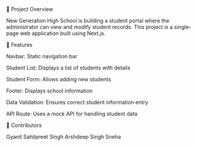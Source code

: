 📌 Project Overview

New Generation High School is building a student portal where the administrator can view and modify student records. This project is a single-page web application built using Next.js.

🚀 Features

Navbar: Static navigation bar

Student List: Displays a list of students with details

Student Form: Allows adding new students

Footer: Displays school information

Data Validation: Ensures correct student information entry

API Route: Uses a mock API for handling student data

🤝 Contributors

Gyanit
Sahilpreet Singh
Arshdeep Singh
Sneha
